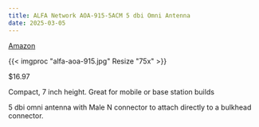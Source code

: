 ```yaml
---
title: ALFA Network AOA-915-5ACM 5 dbi Omni Antenna
date: 2025-03-05
---
```


[Amazon](https://a.co/d/7hUrzN9)

{{< imgproc "alfa-aoa-915.jpg" Resize "75x" >}}

$16.97

Compact, 7 inch height. Great for mobile or base station builds

5 dbi omni antenna with Male N connector to attach directly to a bulkhead connector.
